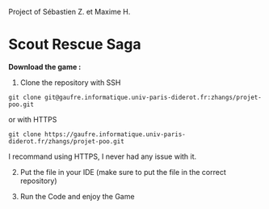 Project of Sébastien Z. et Maxime H.

# Scout Rescue Saga

**Download the game :**

1. Clone the repository
with SSH
```
git clone git@gaufre.informatique.univ-paris-diderot.fr:zhangs/projet-poo.git
```
or with HTTPS
```
git clone https://gaufre.informatique.univ-paris-diderot.fr/zhangs/projet-poo.git
```
I recommand using HTTPS, I never had any issue with it.

2. Put the file in your IDE (make sure to put the file in the correct repository)
 

3. Run the Code and enjoy the Game 